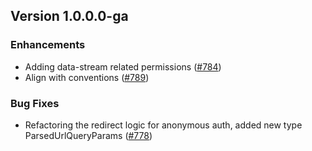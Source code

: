 ## Version 1.0.0.0-ga

### Enhancements
* Adding data-stream related permissions ([#784](https://github.com/opensearch-project/security-dashboards-plugin/pull/784))
* Align with conventions ([#789](https://github.com/opensearch-project/security-dashboards-plugin/pull/789))

### Bug Fixes
* Refactoring the redirect logic for anonymous auth, added new type ParsedUrlQueryParams ([#778](https://github.com/opensearch-project/security-dashboards-plugin/pull/778))

